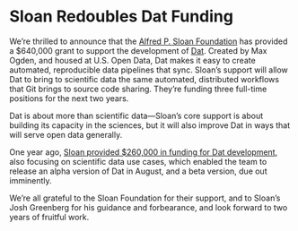 # Sloan Redoubles Dat Funding

We’re thrilled to announce that the [Alfred P. Sloan Foundation](http://www.sloan.org/) has provided a $640,000 grant to support the development of [Dat](http://dat-data.com/). Created by Max Ogden, and housed at U.S. Open Data, Dat makes it easy to create automated, reproducible data pipelines that sync. Sloan’s support will allow Dat to bring to scientific data the same automated, distributed workflows that Git brings to source code sharing. They’re funding three full-time positions for the next two years.

Dat is about more than scientific data—Sloan’s core support is about building its capacity in the sciences, but it will also improve Dat in ways that will serve open data generally.

One year ago, [Sloan provided $260,000 in funding for Dat development](https://usopendata.org/2014/04/02/dat/), also focusing on scientific data use cases, which enabled the team to release an alpha version of Dat in August, and a beta version, due out imminently.

We’re all grateful to the Sloan Foundation for their support, and to Sloan’s Josh Greenberg for his guidance and forbearance, and look forward to two years of fruitful work.
